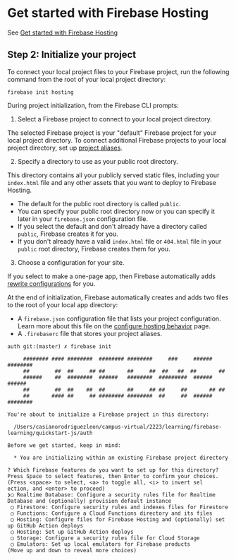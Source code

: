 # Get started with Firebase Hosting

See [Get started with Firebase Hosting](https://firebase.google.com/docs/hosting/quickstart?authuser=0&hl=en)

## Step 2: Initialize your project

To connect your local project files to your Firebase project, run the following command from the root of your local project directory:

```
firebase init hosting
```

During project initialization, from the Firebase CLI prompts:

1. Select a Firebase project to connect to your local project directory.

  The selected Firebase project is your "default" Firebase project for your local project directory. 
  To connect additional Firebase projects to your local project directory, set up [project aliases](https://firebase.google.com/docs/cli?authuser=0#project_aliases).

2. Specify a directory to use as your public root directory.

  This directory contains all your publicly served static files, including your `index.html` file and any other assets that you want to deploy to Firebase Hosting.

  * The default for the public root directory is called `public`.
  * You can specify your public root directory now or you can specify it later in your `firebase.json` configuration file.
  * If you select the default and don't already have a directory called `public`, Firebase creates it for you.
  * If you don't already have a valid `index.html` file or `404.html` file in your `public` root directory, Firebase creates them for you.

3. Choose a configuration for your site.

  If you select to make a one-page app, then Firebase automatically adds [rewrite configurations](https://firebase.google.com/docs/hosting/full-config?authuser=0#rewrites) for you.

At the end of initialization, Firebase automatically creates and adds two files to the root of your local app directory:

* A `firebase.json` configuration file that lists your project configuration. Learn more about this file on the [configure hosting behavior](https://firebase.google.com/docs/hosting/full-config?authuser=0) page.
* A `.firebaserc` file that stores your project aliases.


```
auth git:(master) ✗ firebase init

     ######## #### ########  ######## ########     ###     ######  ########
     ##        ##  ##     ## ##       ##     ##  ##   ##  ##       ##
     ######    ##  ########  ######   ########  #########  ######  ######
     ##        ##  ##    ##  ##       ##     ## ##     ##       ## ##
     ##       #### ##     ## ######## ########  ##     ##  ######  ########

You're about to initialize a Firebase project in this directory:

  /Users/casianorodriguezleon/campus-virtual/2223/learning/firebase-learning/quickstart-js/auth

Before we get started, keep in mind:

  * You are initializing within an existing Firebase project directory

? Which Firebase features do you want to set up for this directory? Press Space to select features, then Enter to confirm your choices. (Press <space> to select, <a> to toggle all, <i> to invert sel
ection, and <enter> to proceed)
❯◯ Realtime Database: Configure a security rules file for Realtime Database and (optionally) provision default instance
 ◯ Firestore: Configure security rules and indexes files for Firestore
 ◯ Functions: Configure a Cloud Functions directory and its files
 ◯ Hosting: Configure files for Firebase Hosting and (optionally) set up GitHub Action deploys
 ◯ Hosting: Set up GitHub Action deploys
 ◯ Storage: Configure a security rules file for Cloud Storage
 ◯ Emulators: Set up local emulators for Firebase products
(Move up and down to reveal more choices)
```
